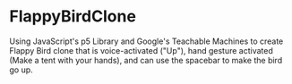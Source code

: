 # FlappyBirdClone
Using JavaScript's p5 Library and Google's Teachable Machines to create Flappy Bird clone that is voice-activated ("Up"), hand gesture activated (Make a tent with your hands), and can use the spacebar to make the bird go up.
